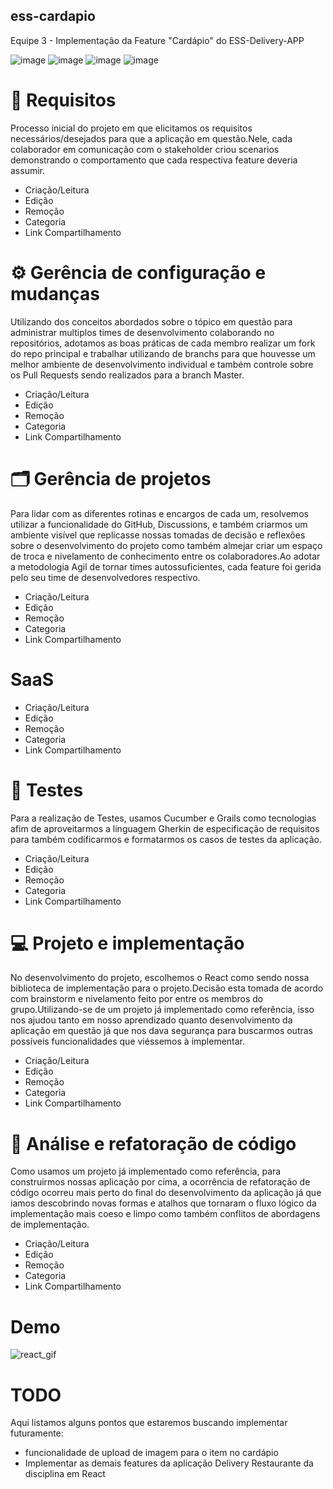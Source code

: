 ## ess-cardapio
Equipe 3 - Implementação da Feature "Cardápio" do ESS-Delivery-APP

![image](https://img.shields.io/badge/gradle-02303A?style=for-the-badge&logo=gradle&logoColor=white)
![image](https://img.shields.io/badge/React-20232A?style=for-the-badge&logo=react&logoColor=61DAFB)
![image](https://img.shields.io/badge/SQLite-07405E?style=for-the-badge&logo=sqlite&logoColor=white)
![image](https://img.shields.io/badge/Material%20UI-007FFF?style=for-the-badge&logo=mui&logoColor=white)

# :memo: Requisitos
Processo inicial do projeto em que elicitamos os requisitos necessários/desejados  para que a aplicação em questão.Nele, cada colaborador em comunicação com o stakeholder criou scenarios demonstrando o comportamento que cada respectiva feature deveria assumir. 
 
 - Criação/Leitura
 - Edição 
 - Remoção
 - Categoria
 - Link Compartilhamento

# :gear: Gerência de configuração e mudanças
 Utilizando dos conceitos abordados sobre o tópico em questão para administrar multiplos times de desenvolvimento colaborando no repositórios, adotamos as boas práticas de cada membro realizar um fork do repo principal e trabalhar utilizando de branchs para que houvesse um melhor ambiente de desenvolvimento individual e também controle sobre os Pull Requests sendo realizados para a branch Master.

 - Criação/Leitura
 - Edição
 - Remoção
 - Categoria
 - Link Compartilhamento


# :card_index_dividers: Gerência de projetos
 Para lidar com as diferentes rotinas e encargos de cada um, resolvemos utilizar a funcionalidade do GitHub, Discussions, e também criarmos um ambiente visível que replicasse nossas tomadas de decisão e reflexões sobre o desenvolvimento do projeto como também almejar criar um espaço de troca e nivelamento de conhecimento entre os colaboradores.Ao adotar a metodologia Agil de tornar times autossuficientes, cada feature foi gerida pelo seu time de desenvolvedores respectivo.

 - Criação/Leitura
 - Edição
 - Remoção
 - Categoria
 - Link Compartilhamento
# SaaS

 - Criação/Leitura
 - Edição
 - Remoção
 - Categoria
 - Link Compartilhamento
# :mag_right: Testes
 Para a realização de Testes, usamos Cucumber e Grails como tecnologias afim de aproveitarmos a linguagem Gherkin de especificação de requisitos para também codificarmos e formatarmos os casos de testes da aplicação.

 - Criação/Leitura
 - Edição
 - Remoção
 - Categoria
 - Link Compartilhamento
# :computer: Projeto e implementação
 No desenvolvimento do projeto, escolhemos o React como sendo nossa biblioteca de implementação para o projeto.Decisão esta tomada de acordo com brainstorm e nivelamento feito por entre os membros do grupo.Utilizando-se de um projeto já implementado como referência, isso nos ajudou tanto em nosso aprendizado quanto desenvolvimento da aplicação em questão já que nos dava segurança para buscarmos outras possíveis funcionalidades que viéssemos à implementar.

 - Criação/Leitura
 - Edição
 - Remoção
 - Categoria
 - Link Compartilhamento
# :repeat: Análise e refatoração de código
 Como usamos um projeto já implementado como referência, para construirmos nossas aplicação por cima, a ocorrência de refatoração de código ocorreu mais perto do final do desenvolvimento da aplicação já que iamos descobrindo novas formas e atalhos que tornaram o fluxo lógico da implementação mais coeso e limpo como também conflitos de abordagens de implementação.

 - Criação/Leitura
 - Edição
 - Remoção
 - Categoria
 - Link Compartilhamento

# Demo

![react_gif](https://user-images.githubusercontent.com/39385359/166851702-e5e2abe3-839b-4f24-b882-32b9a13180f4.gif)


# TODO
 Aqui listamos alguns pontos que estaremos buscando implementar futuramente:
- funcionalidade de upload de imagem para o item no cardápio
- Implementar as demais features da aplicação Delivery Restaurante da disciplina em React
